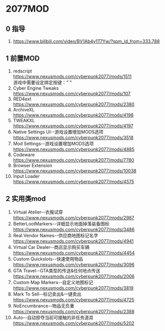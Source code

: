 # 2077MOD
## 0 指导
1. https://www.bilibili.com/video/BV1Ab4y1T7Yw/?spm_id_from=333.788  

## 1 前置MOD
1. redscript  
https://www.nexusmods.com/cyberpunk2077/mods/1511  
游戏中需要设定绑定按键："`"
2. Cyber Engine Tweaks  
https://www.nexusmods.com/cyberpunk2077/mods/107
3. RED4ext  
https://www.nexusmods.com/cyberpunk2077/mods/2380
4. ArchiveXL  
https://www.nexusmods.com/cyberpunk2077/mods/4198
5. TWEAKXL  
https://www.nexusmods.com/cyberpunk2077/mods/4197
6. Native Settings UI--游戏设置增加MODS选项  
https://www.nexusmods.com/cyberpunk2077/mods/3518
7. Mod Settings--游戏设置增加MODS选项  
https://www.nexusmods.com/cyberpunk2077/mods/4885
8. Codeware  
https://www.nexusmods.com/cyberpunk2077/mods/7780
9. Browser Extension  
https://www.nexusmods.com/cyberpunk2077/mods/10038
10. Input Loader  
https://www.nexusmods.com/cyberpunk2077/mods/4575

## 2 实用类mod
1. Virtual Atelier--衣服试穿
https://www.nexusmods.com/cyberpunk2077/mods/2987
2. BetterLootMarkers--详细显示地面掉落装备图标
https://www.nexusmods.com/cyberpunk2077/mods/3486
3. Real Vendor Names--供应商地图标记名字
https://www.nexusmods.com/cyberpunk2077/mods/4941
4. Virtual Car Dealer--商店显示购买车辆
https://www.nexusmods.com/cyberpunk2077/mods/4454
5. Custom Quickslots--快速使用物品
https://www.nexusmods.com/cyberpunk2077/mods/3096
6. GTA Travel--GTA类型的传送&任何地点传送
https://www.nexusmods.com/cyberpunk2077/mods/2006
7. Custom Map Markers--自定义地图标记
https://www.nexusmods.com/cyberpunk2077/mods/3819
8. Mark To Sell--标记卖出&一键卖出
https://www.nexusmods.com/cyberpunk2077/mods/4725
9. NoEncumbrance--物品无负重
https://www.nexusmods.com/cyberpunk2077/mods/2388
10. Auto--自动掠夺当前可接触的非任务道具
https://www.nexusmods.com/cyberpunk2077/mods/5202
